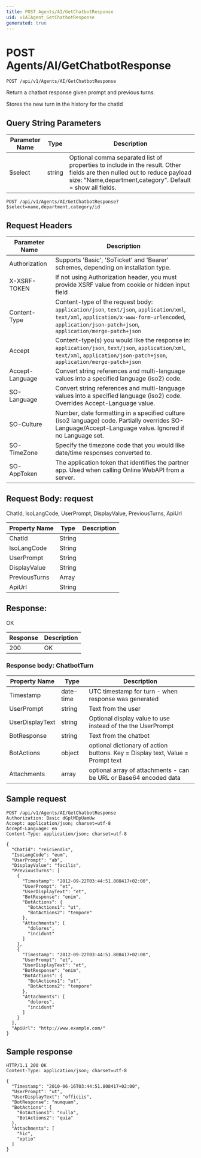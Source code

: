 ```yaml
---
title: POST Agents/AI/GetChatbotResponse
uid: v1AIAgent_GetChatbotResponse
generated: true
---
```


# POST Agents/AI/GetChatbotResponse

```http
POST /api/v1/Agents/AI/GetChatbotResponse
```

Return a chatbot response given prompt and previous turns.


Stores the new turn in the history for the chatId






## Query String Parameters

| Parameter Name | Type |  Description |
|----------------|------|--------------|
| $select | string |  Optional comma separated list of properties to include in the result. Other fields are then nulled out to reduce payload size: "Name,department,category". Default = show all fields. |

```http
POST /api/v1/Agents/AI/GetChatbotResponse?$select=name,department,category/id
```


## Request Headers

| Parameter Name | Description |
|----------------|-------------|
| Authorization  | Supports 'Basic', 'SoTicket' and 'Bearer' schemes, depending on installation type. |
| X-XSRF-TOKEN   | If not using Authorization header, you must provide XSRF value from cookie or hidden input field |
| Content-Type | Content-type of the request body: `application/json`, `text/json`, `application/xml`, `text/xml`, `application/x-www-form-urlencoded`, `application/json-patch+json`, `application/merge-patch+json` |
| Accept         | Content-type(s) you would like the response in: `application/json`, `text/json`, `application/xml`, `text/xml`, `application/json-patch+json`, `application/merge-patch+json` |
| Accept-Language | Convert string references and multi-language values into a specified language (iso2) code. |
| SO-Language | Convert string references and multi-language values into a specified language (iso2) code. Overrides Accept-Language value. |
| SO-Culture | Number, date formatting in a specified culture (iso2 language) code. Partially overrides SO-Language/Accept-Language value. Ignored if no Language set. |
| SO-TimeZone | Specify the timezone code that you would like date/time responses converted to. |
| SO-AppToken | The application token that identifies the partner app. Used when calling Online WebAPI from a server. |

## Request Body: request 

ChatId, IsoLangCode, UserPrompt, DisplayValue, PreviousTurns, ApiUrl 

| Property Name | Type |  Description |
|----------------|------|--------------|
| ChatId | String |  |
| IsoLangCode | String |  |
| UserPrompt | String |  |
| DisplayValue | String |  |
| PreviousTurns | Array |  |
| ApiUrl | String |  |

## Response:

OK

| Response | Description |
|----------------|-------------|
| 200 | OK |

### Response body: ChatbotTurn

| Property Name | Type |  Description |
|----------------|------|--------------|
| Timestamp | date-time | UTC timestamp for turn - when response was generated |
| UserPrompt | string | Text from the user |
| UserDisplayText | string | Optional display value to use instead of the the UserPrompt |
| BotResponse | string | Text from the chatbot |
| BotActions | object | optional dictionary of action buttons. Key = Display text, Value = Prompt text |
| Attachments | array | optional array of attachments - can be URL or Base64 encoded data |

## Sample request

```http!
POST /api/v1/Agents/AI/GetChatbotResponse
Authorization: Basic dGplMDpUamUw
Accept: application/json; charset=utf-8
Accept-Language: en
Content-Type: application/json; charset=utf-8

{
  "ChatId": "reiciendis",
  "IsoLangCode": "eum",
  "UserPrompt": "ab",
  "DisplayValue": "facilis",
  "PreviousTurns": [
    {
      "Timestamp": "2012-09-22T03:44:51.808417+02:00",
      "UserPrompt": "et",
      "UserDisplayText": "et",
      "BotResponse": "enim",
      "BotActions": {
        "BotActions1": "ut",
        "BotActions2": "tempore"
      },
      "Attachments": [
        "dolores",
        "incidunt"
      ]
    },
    {
      "Timestamp": "2012-09-22T03:44:51.808417+02:00",
      "UserPrompt": "et",
      "UserDisplayText": "et",
      "BotResponse": "enim",
      "BotActions": {
        "BotActions1": "ut",
        "BotActions2": "tempore"
      },
      "Attachments": [
        "dolores",
        "incidunt"
      ]
    }
  ],
  "ApiUrl": "http://www.example.com/"
}
```

## Sample response

```http_
HTTP/1.1 200 OK
Content-Type: application/json; charset=utf-8

{
  "Timestamp": "2010-06-16T03:44:51.808417+02:00",
  "UserPrompt": "ut",
  "UserDisplayText": "officiis",
  "BotResponse": "numquam",
  "BotActions": {
    "BotActions1": "nulla",
    "BotActions2": "quia"
  },
  "Attachments": [
    "hic",
    "optio"
  ]
}
```